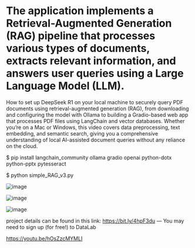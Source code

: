# The application implements a Retrieval-Augmented Generation (RAG) pipeline that processes various types of documents, extracts relevant information, and answers user queries using a Large Language Model (LLM). 

How to set up DeepSeek R1 on your local machine to securely query PDF documents using retrieval-augmented generation (RAG), from downloading and configuring the model with Ollama to building a Gradio-based web app that processes PDF files using LangChain and vector databases. Whether you’re on a Mac or Windows, this video covers data preprocessing, text embedding, and semantic search, giving you a comprehensive understanding of local AI-assisted document queries without any reliance on the cloud.

$ pip install langchain_community ollama gradio openai python-dotx python-pptx pytesseract

$ python simple_RAG_v3.py

![image](https://github.com/user-attachments/assets/b7aea105-4dad-4811-b569-6617fd7dfe0e)

![image](https://github.com/user-attachments/assets/3de49bea-f387-477b-983a-2660dff8ca05)

![image](https://github.com/user-attachments/assets/911b45a7-d8e3-460b-b131-ce61d55745d7)

project details can be found in this link: https://bit.ly/4hpF3du — You may need to sign up (for free!) to DataLab

https://youtu.be/hOsZzcMYMLI

